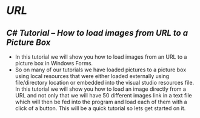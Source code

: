 # **_URL_**

## **_C# Tutorial – How to load images from URL to a Picture Box_**

- In this tutorial we will show you how to load images from an URL to a picture box in  Windows Forms.
- So on many of our tutorials we have loaded pictures to a picture box using local resources that were either loaded externally using file/directory location or embedded into the visual studio resources file. In this tutorial we will show you how to load an image directly from a URL and not only that we will have 50 different images link in a text file which will then be fed into the program and load each of them with a click of a button. This will be a quick tutorial so lets get started on it.
